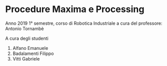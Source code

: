 # Procedure Maxima e Processing
Anno 2019 1° semestre, corso di Robotica Industriale a cura del professore: Antonio Tornambè

A cura degli studenti
1. Alfano Emanuele
2. Badalamenti Filippo
3. Vitti Gabriele

